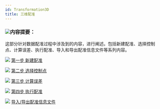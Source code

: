 ```yaml
---
id: Transformation3D
title: 三维配准  
---  
```

 ### ![](../../img/read.gif)内容提要：



 这部分针对数据配准过程中涉及到的内容，进行阐述。包括新建配准、选择控制点、计算误差、执行配准、导入和导出配准信息文件等系列内容。



 ![](../../img/smalltitle.png) [第一步 新建配准](NewRegistration3D)



 ![](../../img/smalltitle.png) [第二步 选择控制点](Poniting3D)



 ![](../../img/smalltitle.png) [第三步 计算误差](CalculatError3D)



 ![](../../img/smalltitle.png) [第四步 执行配准](Registrating3D)



 ![](../../img/smalltitle.png) [导入/导出配准信息文件](importGCP)


